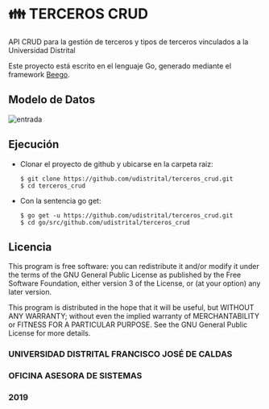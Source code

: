 # :family: TERCEROS CRUD

API CRUD para la gestión de terceros y tipos de terceros vinculados a la Universidad Distrital

Este proyecto está escrito en el lenguaje Go, generado mediante el framework [Beego](https://beego.me/).

## Modelo de Datos
![entrada](https://github.com/udistrital/terceros_crud/blob/test/sql/Terceros_Schema.png)

## Ejecución

- Clonar el proyecto de github y ubicarse en la carpeta raiz:
  ```
  $ git clone https://github.com/udistrital/terceros_crud.git
  $ cd terceros_crud
  ```
- Con la sentencia go get:
  ```
  $ go get -u https://github.com/udistrital/terceros_crud.git
  $ cd go/src/github.com/udistrital/terceros_crud
  ```
  
## Licencia
This program is free software: you can redistribute it and/or modify it under the terms of the GNU General Public License as published by the Free Software Foundation, either version 3 of the License, or (at your option) any later version.

This program is distributed in the hope that it will be useful, but WITHOUT ANY WARRANTY; without even the implied warranty of MERCHANTABILITY or FITNESS FOR A PARTICULAR PURPOSE. See the GNU General Public License for more details.


### UNIVERSIDAD DISTRITAL FRANCISCO JOSÉ DE CALDAS
### OFICINA ASESORA DE SISTEMAS
### 2019


